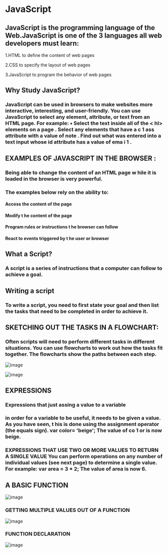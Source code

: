 # JavaScript 
## JavaScript is the programming language of the Web.JavaScript is one of the 3 languages all web developers must learn:

   1.HTML to define the content of web pages

   2.CSS to specify the layout of web pages

  3.JavaScript to program the behavior of web pages 
   
## Why Study JavaScript?
 ### JavaScript can be used in  browsers to make websites more interactive, interesting, and user-friendly. You can use JavaScript to select any element, attribute, or text from an HTML page. For example: • Select the text inside all of the < hl> elements on a page . Select any elements that have a c 1  ass attribute with a value of note . Find out what was entered into a text input whose id attribute has a value of ema i 1 .
 ## EXAMPLES OF JAVASCRIPT IN THE BROWSER :
 ### Being able to change the content of an HTML page w hile it is loaded in the browser is very powerful. 
 ### The examples below rely on the ability to: 
 #### Access the content of the page 
 #### Modify t he content of the page
 #### Program rules or instructions t he browser can follow
 #### React to events triggered by t he user or browser 
 ## What a Script?
 ### A script is  a series of instructions that a computer can follow to achieve a goal.
 ## Writing a script
 ### To write a script, you need to first state your goal and then list the tasks that need to be completed in order to achieve it.

 ## SKETCHING OUT THE TASKS IN A FLOWCHART:
 ### Often scripts will need to perform different tasks in different situations. You can use flowcharts to work out how the tasks fit together. The flowcharts show the paths between each step.
 ![image](https://user-images.githubusercontent.com/79833733/109932270-a64d6b00-7cd2-11eb-9d65-19d7ffc38a99.png)
 
 
 
 
![image](https://user-images.githubusercontent.com/79833733/109932386-c715c080-7cd2-11eb-9627-4e2b1d5d7a54.png)

 ## EXPRESSIONS
 ### Expressions that just assing a value to a variable 
 ### in order  for a variable to be useful, it needs to be given a value. As you have seen, t his is done using the assignment operator (the equals sign). var color= 'beige'; The value of co 1 or is now beige.
 ### EXPRESSIONS THAT USE TWO OR MORE VALUES TO RETURN A SINGLE VALUE You can perform operations on any number of individual values (see next page) to determine a single value. For example: var area = 3 * 2; The value of area is now 6. 
 ## A BASIC FUNCTION
 ![image](https://user-images.githubusercontent.com/79833733/109934134-d5fd7280-7cd4-11eb-937e-75cf841cbc29.png)
 ### GETTING MULTIPLE VALUES OUT OF A FUNCTION  
 ![image](https://user-images.githubusercontent.com/79833733/109934816-984d1980-7cd5-11eb-9bea-e64be3147ecf.png)

### FUNCTION DECLARATION 
![image](https://user-images.githubusercontent.com/79833733/109934569-58863200-7cd5-11eb-9821-1f26452c70a7.png)

